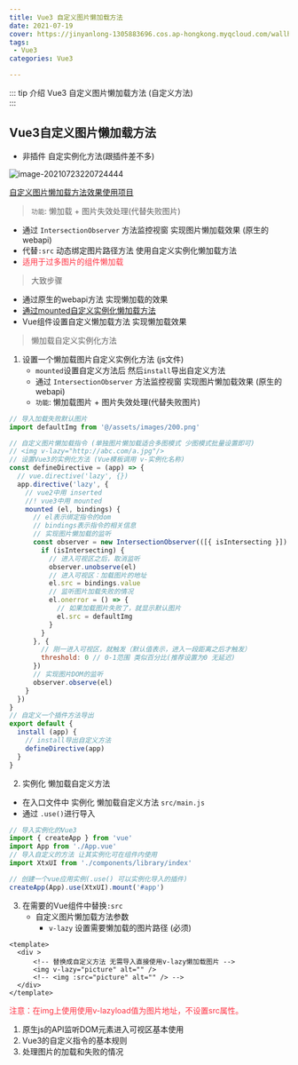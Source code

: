 ```yaml
---
title: Vue3 自定义图片懒加载方法
date: 2021-07-19
cover: https://jinyanlong-1305883696.cos.ap-hongkong.myqcloud.com/wallhaven-z8mq8y.jpg
tags:
 - Vue3
categories: Vue3

---
```


::: tip 介绍
 Vue3 自定义图片懒加载方法 (自定义方法)<br>
:::

<!-- more -->

## Vue3自定义图片懒加载方法

* 非插件 自定实例化方法(跟插件差不多)

![image-20210723220724444](https://jinyanlong-1305883696.cos.ap-hongkong.myqcloud.com/Qu9WRPXgvzladjM.png)

[自定义图片懒加载方法效果使用项目](https://gitee.com/liu_kaili/Vue_little_rabbit_fresh)

> `功能`: 懒加载 + 图片失效处理(代替失败图片)

* 通过 `IntersectionObserver` 方法监控视窗 实现图片懒加载效果 (原生的webapi)
* 代替`:src` 动态绑定图片路径方法 使用自定义实例化懒加载方法
* <font color =#ff3040>适用于过多图片的组件懒加载</font>

> 大致步骤

* 通过原生的webapi方法 实现懒加载的效果
* [通过mounted自定义实例化懒加载方法](https://v3.cn.vuejs.org/api/options-lifecycle-hooks.html#mounted)
* Vue组件设置自定义懒加载方法 实现懒加载效果

> 懒加载自定义实例化方法

1. 设置一个懒加载图片自定义实例化方法 (js文件)
   * `mounted`设置自定义方法后 然后`install`导出自定义方法 
   * 通过 `IntersectionObserver` 方法监控视窗 实现图片懒加载效果 (原生的webapi)
   * `功能`: 懒加载图片 + 图片失效处理(代替失败图片)

```js
// 导入加载失败默认图片
import defaultImg from '@/assets/images/200.png'

// 自定义图片懒加载指令 (单独图片懒加载适合多图模式 少图模式批量设置即可)
// <img v-lazy="http://abc.com/a.jpg"/>
// 设置Vue3的实例化方法 (Vue模板调用 v-实例化名称)
const defineDirective = (app) => {
  // vue.directive('lazy', {})
  app.directive('lazy', {
    // vue2中用 inserted
    //! vue3中用 mounted
    mounted (el, bindings) {
      // el表示绑定指令的dom
      // bindings表示指令的相关信息
      // 实现图片懒加载的监听
      const observer = new IntersectionObserver(([{ isIntersecting }]) => {
        if (isIntersecting) {
          // 进入可视区之后，取消监听
          observer.unobserve(el)
          // 进入可视区：加载图片的地址
          el.src = bindings.value
          // 监听图片加载失败的情况
          el.onerror = () => {
            // 如果加载图片失败了，就显示默认图片
            el.src = defaultImg
          }
        }
      }, {
        // 刚一进入可视区，就触发（默认值表示，进入一段距离之后才触发）
        threshold: 0 // 0-1范围 类似百分比(推荐设置为0 无延迟)
      })
      // 实现图片DOM的监听
      observer.observe(el)
    }
  })
}
// 自定义一个插件方法导出
export default {
  install (app) {
	// install导出自定义方法 
    defineDirective(app)
  }
}
```

2.  实例化 懒加载自定义方法
   * 在入口文件中 实例化 懒加载自定义方法 `src/main.js`
   * 通过 `.use()`进行导入

```js
// 导入实例化的Vue3
import { createApp } from 'vue'
import App from './App.vue'
// 导入自定义的方法 让其实例化可在组件内使用
import XtxUI from './components/library/index'

// 创建一个vue应用实例(.use() 可以实例化导入的插件)
createApp(App).use(XtxUI).mount('#app')

```

3. 在需要的Vue组件中替换`:src`
   * 自定义图片懒加载方法参数
     *  `v-lazy` 设置需要懒加载的图片路径 (必须)

```vue
<template>
  <div >
      <!-- 替换成自定义方法 无需导入直接使用v-lazy懒加载图片 -->
      <img v-lazy="picture" alt="" />
      <!-- <img :src="picture" alt="" /> -->
  </div>
</template>
```

<font color =#ff3040>注意：在img上使用使用v-lazyload值为图片地址，不设置src属性。</font>

1. 原生js的API监听DOM元素进入可视区基本使用
2. Vue3的自定义指令的基本规则
3. 处理图片的加载和失败的情况